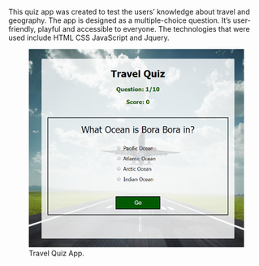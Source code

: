 <p>This quiz app was created to test the users’ knowledge about travel and
geography. The app is designed as a multiple-choice question. It’s user-friendly, playful and accessible to everyone. The technologies that were used include HTML CSS JavaScript and Jquery.</p>

<figure><img src="images\screen-shot-quiz.png" alt="screenshot of travel quiz"><figcaption>Travel Quiz App.</figcaption></figure>
